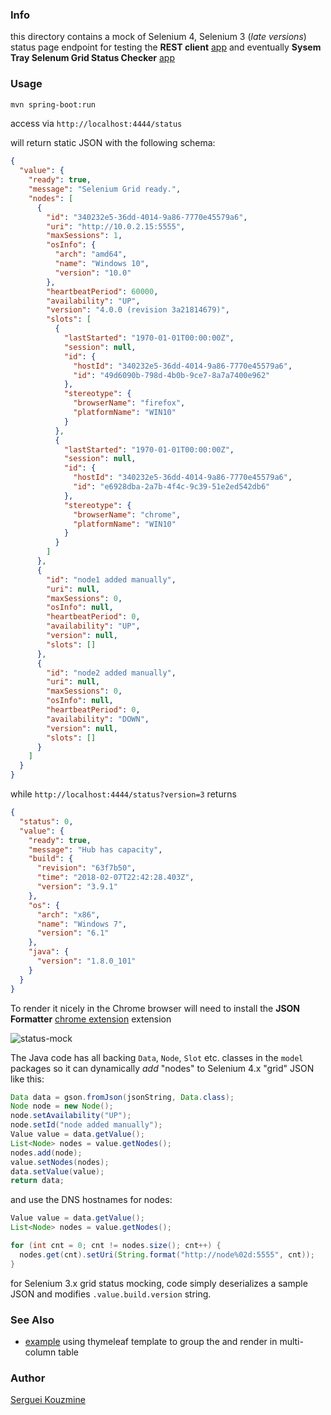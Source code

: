 ### Info

this directory contains a mock of Selenium 4, Selenium 3 (*late versions*) status page endpoint for testing the
__REST client__
[app](https://github.com/sergueik/powershell_ui_samples/tree/master/external/csharp/light-rest) and eventually
__Sysem Tray Selenum Grid Status Checker__
[app](https://github.com/sergueik/powershell_ui_samples/tree/master/external/csharp/selenium-grid-status-checker)

### Usage

```sh
mvn spring-boot:run
```

access via `http://localhost:4444/status`

will return static JSON with the following schema:
```JSON
{
  "value": {
    "ready": true,
    "message": "Selenium Grid ready.",
    "nodes": [
      {
        "id": "340232e5-36dd-4014-9a86-7770e45579a6",
        "uri": "http://10.0.2.15:5555",
        "maxSessions": 1,
        "osInfo": {
          "arch": "amd64",
          "name": "Windows 10",
          "version": "10.0"
        },
        "heartbeatPeriod": 60000,
        "availability": "UP",
        "version": "4.0.0 (revision 3a21814679)",
        "slots": [
          {
            "lastStarted": "1970-01-01T00:00:00Z",
            "session": null,
            "id": {
              "hostId": "340232e5-36dd-4014-9a86-7770e45579a6",
              "id": "49d6090b-798d-4b0b-9ce7-8a7a7400e962"
            },
            "stereotype": {
              "browserName": "firefox",
              "platformName": "WIN10"
            }
          },
          {
            "lastStarted": "1970-01-01T00:00:00Z",
            "session": null,
            "id": {
              "hostId": "340232e5-36dd-4014-9a86-7770e45579a6",
              "id": "e6928dba-2a7b-4f4c-9c39-51e2ed542db6"
            },
            "stereotype": {
              "browserName": "chrome",
              "platformName": "WIN10"
            }
          }
        ]
      },
      {
        "id": "node1 added manually",
        "uri": null,
        "maxSessions": 0,
        "osInfo": null,
        "heartbeatPeriod": 0,
        "availability": "UP",
        "version": null,
        "slots": []
      },
      {
        "id": "node2 added manually",
        "uri": null,
        "maxSessions": 0,
        "osInfo": null,
        "heartbeatPeriod": 0,
        "availability": "DOWN",
        "version": null,
        "slots": []
      }
    ]
  }
}
```

while 
`http://localhost:4444/status?version=3`
returns 
```json
{
  "status": 0,
  "value": {
    "ready": true,
    "message": "Hub has capacity",
    "build": {
      "revision": "63f7b50",
      "time": "2018-02-07T22:42:28.403Z",
      "version": "3.9.1"
    },
    "os": {
      "arch": "x86",
      "name": "Windows 7",
      "version": "6.1"
    },
    "java": {
      "version": "1.8.0_101"
    }
  }
}
```
To render it nicely in the Chrome browser will need to install the __JSON Formatter__ [chrome extension](https://chrome.google.com/webstore/detail/json-formatter/bcjindcccaagfpapjjmafapmmgkkhgoa/related) extension

![status-mock](https://github.com/sergueik/springboot_study/blob/master/basic-grid-mock/screenshots/capture-grid-status.png)

The Java code has all backing `Data`, `Node`, `Slot` etc. classes in the `model`
packages so it can dynamically *add* "nodes" to Selenium 4.x "grid" JSON like this:
```java
Data data = gson.fromJson(jsonString, Data.class);
Node node = new Node();
node.setAvailability("UP");
node.setId("node added manually");
Value value = data.getValue();
List<Node> nodes = value.getNodes();
nodes.add(node);
value.setNodes(nodes);
data.setValue(value);
return data;
```

and use the DNS hostnames for nodes:
```Java
Value value = data.getValue();
List<Node> nodes = value.getNodes();

for (int cnt = 0; cnt != nodes.size(); cnt++) {
  nodes.get(cnt).setUri(String.format("http://node%02d:5555", cnt));
}
```

for Selenium 3.x grid status mocking, code simply deserializes a sample JSON and modifies `.value.build.version` string.

### See Also
  * [example](https://stackoverflow.com/questions/70308152/how-do-i-display-data-into-two-column-with-thymeleaf-and-html) using thymeleaf template to group the and render in multi-column table

### Author


[Serguei Kouzmine](kouzmine_serguei@yahoo.com)
